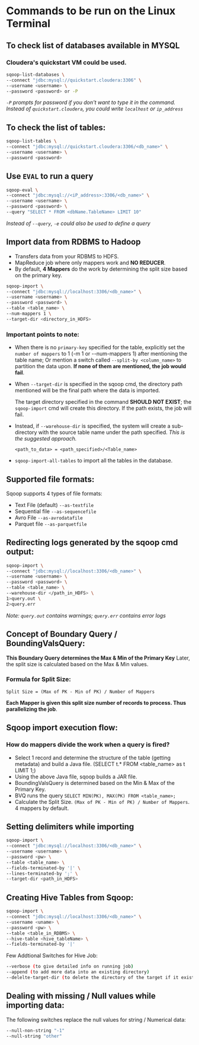 # Commands to be run on the Linux Terminal

## To check list of databases available in MYSQL
### Cloudera's quickstart VM could be used.

```sh
sqoop-list-databases \
--connect "jdbc:mysql://quickstart.cloudera:3306" \
--username <username> \
--password <password> or -P
```

*`-P` prompts for password if you don't want to type it in the command. Instead of `quickstart.cloudera`, you could write `localhost` or `ip_address`*

## To check the list of tables:

```sh
sqoop-list-tables \
--connect "jdbc:mysql://quickstart.cloudera:3306/<db_name>" \
--username <username> \
--password <password>
```

## Use `EVAL` to run a query

```sh
sqoop-eval \
--connect "jdbc:mysql://<iP_address>:3306/<db_name>" \
--username <username> \
--password <password> \
--query "SELECT * FROM <dbName.TableName> LIMIT 10"
```

*Instead of `--query`, `-e` could also be used to define a query*

## Import data from RDBMS to Hadoop

- Transfers data from your RDBMS to HDFS.
- MapReduce job where only mappers work and **NO REDUCER**.
- By default, **4 Mappers** do the work by determining the split size based on the primary key.

```sh
sqoop-import \
--connect "jdbc:mysql://localhost:3306/<db_name>" \
--username <username> \
--password <password> \
--table <table_name> \
--num-mappers 1 \
--target-dir <directory_in_HDFS>
```

### Important points to note:
- When there is no `primary-key` specified for the table, explicitly set the `number of mappers` to 1 (-m 1 or --num-mappers 1) after mentioning the table name; Or mention a switch called `--split-by <column_name>` to partition the data upon. **If none of them are mentioned, the job would fail**.
  
- When `--target-dir` is specified in the sqoop cmd, the directory path mentioned will be the final path where the data is imported.

    The target directory specified in the command **SHOULD NOT EXIST**; the `sqoop-import` cmd will create this directory. If the path exists, the job will fail.

- Instead, if `--warehouse-dir` is specified, the system will create a sub-directory with the source table name under the path specified. *This is the suggested approach.*
  
    `<path_to_data> = <path_specified>/<Table_name>`

- `sqoop-import-all-tables` to import all the tables in the database.

## Supported file formats:

Sqoop supports 4 types of file formats:

- Text File (default) `--as-textfile`
- Sequential file `--as-sequencefile`
- Avro File `--as-avrodatafile`
- Parquet file `--as-parquetfile`

## Redirecting logs generated by the sqoop cmd output:

```sh
sqoop-import \
--connect "jdbc:mysql://localhost:3306/<db_name>" \
--username <username> \
--password <password> \
--table <table_name> \
--warehouse-dir </path_in_HDFS> \
1>query.out \
2>query.err
```
*Note: `query.out` contains warnings; `query.err` contains error logs*

## Concept of Boundary Query / BoundingValsQuery:

**This Boundary Query determines the Max & Min of the Primary Key**
Later, the split size is calculated based on the Max & Min values.

### Formula for Split Size:
`Split Size = (Max of PK - Min of PK) / Number of Mappers`

**Each Mapper is given this split size number of records to process. Thus parallelizing the job**.

## Sqoop import execution flow:

### How do mappers divide the work when a query is fired?

- Select 1 record and determine the structure of the table (getting metadata) and build a Java file. (SELECT t.* FROM <table_name> as t LIMIT 1;)
- Using the above Java file, sqoop builds a JAR file.
- BoundingValsQuery is determined based on the Min & Max of the Primary Key.
- BVQ runs the query `SELECT MIN(PK), MAX(PK) FROM <table_name>;`
- Calculate the Split Size. `(Max of PK - Min of PK) / Number of Mappers`. 4 mappers by default.

## Setting delimiters while importing

```sh
sqoop-import \
--connect "jdbc:mysql://localhost:3306/<db_name>" \
--username <username> \
--password <pw> \
--table <table_name> \
--fields-terminated-by '|' \
--lines-terminated-by ';' \
--target-dir <path_in_HDFS>
```

## Creating Hive Tables from Sqoop:

```sh
sqoop-import \ 
--connect "jdbc:mysql://localhost:3306/<db_name>" \
--username <uname> \
--password <pw> \
--table <table_in_RDBMS> \
--hive-table <hive_tableName> \
--fields-terminated-by '|'
```

Few Addtional Switches for Hive Job:
```sh
--verbose (to give detailed info on running job)
--append (to add more data into an existing directory)
--delelte-target-dir (to delete the directory of the target if it exists)
```

## Dealing with missing / Null values while importing data:

The following switches replace the null values for string / Numerical data:

```sh
--null-non-string "-1"
--null-string "other"
```

